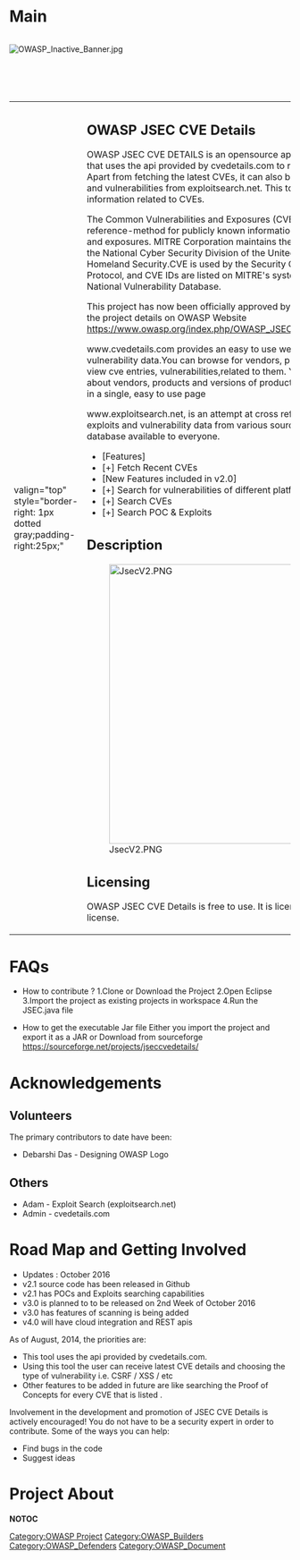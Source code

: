# Main

<div style="width:100%;height:100px;border:0,margin:0;overflow: hidden;">

![OWASP_Inactive_Banner.jpg](OWASP_Inactive_Banner.jpg
"OWASP_Inactive_Banner.jpg")

</div>

<table>
<tbody>
<tr class="odd">
<td><p>valign="top" style="border-right: 1px dotted gray;padding-right:25px;"</p></td>
<td><h2 id="owasp_jsec_cve_details">OWASP JSEC CVE Details</h2>
<p>OWASP JSEC CVE DETAILS is an opensource application developed in Java that uses the api provided by cvedetails.com to receive latest CVE updates. Apart from fetching the latest CVEs, it can also be used to search for expoits and vulnerabilities from exploitsearch.net. This tool is used to find and gather information related to CVEs.</p>
<p>The Common Vulnerabilities and Exposures (CVE) system provides a reference-method for publicly known information-security vulnerabilities and exposures. MITRE Corporation maintains the system, with funding from the National Cyber Security Division of the United States Department of Homeland Security.CVE is used by the Security Content Automation Protocol, and CVE IDs are listed on MITRE's system[2] as well as the US National Vulnerability Database.</p>
<p>This project has now been officially approved by OWASP. Here is the link to the project details on OWASP Website <a href="https://www.owasp.org/index.php/OWASP_JSEC_CVE_Details">https://www.owasp.org/index.php/OWASP_JSEC_CVE_Details</a></p>
<p>www.cvedetails.com provides an easy to use web interface to CVE vulnerability data.You can browse for vendors, products and versions and view cve entries, vulnerabilities,related to them. You can view statistics about vendors, products and versions of products.CVE details are displayed in a single, easy to use page</p>
<p>www.exploitsearch.net, is an attempt at cross referencing/correlating exploits and vulnerability data from various sources and making the resulting database available to everyone.</p>
<ul>
<li>[Features]</li>
<li>[+] Fetch Recent CVEs</li>
<li>[New Features included in v2.0]</li>
<li>[+] Search for vulnerabilities of different platform/application/categories</li>
<li>[+] Search CVEs</li>
<li>[+] Search POC &amp; Exploits</li>
</ul>
<h2 id="description">Description</h2>
<figure>
<img src="JsecV2.PNG" title="JsecV2.PNG" alt="JsecV2.PNG" width="500" /><figcaption>JsecV2.PNG</figcaption>
</figure>
<h2 id="licensing">Licensing</h2>
<p>OWASP JSEC CVE Details is free to use. It is licensed under the GNU GPL v3 license.</p></td>
<td><p>valign="top" style="padding-left:25px;width:200px;border-right: 1px dotted gray;padding-right:25px;"</p></td>
<td><table>
<tbody>
<tr class="odd">
<td><p>align="center" valign="top" width="50%" rowspan="2"</p></td>
<td><figure>
<img src="New_projects.png" title="New_projects.png" alt="New_projects.png" width="100" /><figcaption>New_projects.png</figcaption>
</figure></td>
<td><p>align="center" valign="top" width="50%"</p></td>
<td><figure>
<img src="Owasp-builders-small.png" title="Owasp-builders-small.png" alt="Owasp-builders-small.png" /><figcaption>Owasp-builders-small.png</figcaption>
</figure></td>
</tr>
<tr class="even">
<td><p>align="center" valign="top" width="50%"</p></td>
<td><figure>
<img src="Owasp-defenders-small.png" title="Owasp-defenders-small.png" alt="Owasp-defenders-small.png" /><figcaption>Owasp-defenders-small.png</figcaption>
</figure></td>
<td></td>
<td></td>
</tr>
<tr class="odd">
<td><p>colspan="2" align="center"</p></td>
<td><figure>
<img src="Cc-button-y-sa-small.png" title="Cc-button-y-sa-small.png" alt="Cc-button-y-sa-small.png" /><figcaption>Cc-button-y-sa-small.png</figcaption>
</figure></td>
<td></td>
<td></td>
</tr>
<tr class="even">
<td><p>colspan="2" align="center"</p></td>
<td><figure>
<img src="Project_Type_Files_CODE.jpg" title="Project_Type_Files_CODE.jpg" alt="Project_Type_Files_CODE.jpg" /><figcaption>Project_Type_Files_CODE.jpg</figcaption>
</figure></td>
<td></td>
<td></td>
</tr>
</tbody>
</table>
<h2 id="news_and_events">News and Events</h2>
<ul>
<li>[13 June 2014] Released the project as opensource</li>
<li>[17 August 2014] Requested for OWASP project approval</li>
<li>[20 August 2014] Project Proposal Accepted</li>
<li>[22 September 2014 ] v2.0 released</li>
<li>[1st October 2016 ] v2.1 Released</li>
<li>[10th October 2016 ] v3.0 Planned to be released</li>
</ul></td>
<td><p>valign="top" style="padding-left:25px;width:200px;"</p></td>
<td><h2 id="project_leader">Project Leader</h2>
<p><a href="mailto:dibyendu.coder@gmail.com">Dibyendu Sikdar</a></p>
<h2 id="related_with">Related With</h2>
<p><a href="http://www.sillycon.org">SillyCon - OWASP Kolkata Chapter</a></p>
<h2 id="github">Github</h2>
<p><a href="https://github.com/dibsy/OWASP-JSEC_CVE_DETAILS">1</a></p>
<h2 id="quick_download">Quick Download</h2>
<p><a href="https://sourceforge.net/projects/jseccvedetails/">Download now!</a></p>
<h2 id="email_list">Email List</h2>
<p><a href="https://lists.owasp.org/mailman/listinfo/owasp-jsec-cve-details">Sign up!</a></p></td>
</tr>
</tbody>
</table>

# FAQs

  - How to contribute ?
    1.Clone or Download the Project
    2.Open Eclipse
    3.Import the project as existing projects in workspace
    4.Run the JSEC.java file

<!-- end list -->

  - How to get the executable Jar file
    Either you import the project and export it as a JAR or
    Download from sourceforge
    <https://sourceforge.net/projects/jseccvedetails/>

# Acknowledgements

## Volunteers

The primary contributors to date have been:

  - Debarshi Das - Designing OWASP Logo

## Others

  - Adam - Exploit Search (exploitsearch.net)
  - Admin - cvedetails.com

# Road Map and Getting Involved

  - Updates : October 2016
  - v2.1 source code has been released in Github
  - v2.1 has POCs and Exploits searching capabilities
  - v3.0 is planned to to be released on 2nd Week of October 2016
  - v3.0 has features of scanning is being added
  - v4.0 will have cloud integration and REST apis

As of August, 2014, the priorities are:

  - This tool uses the api provided by cvedetails.com.
  - Using this tool the user can receive latest CVE details and choosing
    the type of vulnerability i.e. CSRF / XSS / etc
  - Other features to be added in future are like searching the Proof of
    Concepts for every CVE that is listed .

Involvement in the development and promotion of JSEC CVE Details is
actively encouraged\! You do not have to be a security expert in order
to contribute. Some of the ways you can help:

  - Find bugs in the code
  - Suggest ideas

# Project About

__NOTOC__ <headertabs />

[Category:OWASP Project](Category:OWASP_Project "wikilink")
[Category:OWASP_Builders](Category:OWASP_Builders "wikilink")
[Category:OWASP_Defenders](Category:OWASP_Defenders "wikilink")
[Category:OWASP_Document](Category:OWASP_Document "wikilink")